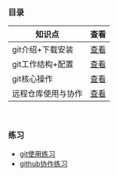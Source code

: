 ### 目录

| 知识点             | 查看      |
| ------------------ | --------- |
| git介绍+下载安装   | [查看](https://github.com/ebbmne/learning-note/blob/master/Git/01-git%E4%BB%8B%E7%BB%8D%2B%E4%B8%8B%E8%BD%BD%E5%AE%89%E8%A3%85.md)  |
| git工作结构+配置   | [查看](https://github.com/ebbmne/learning-note/blob/master/Git/02-git%E5%B7%A5%E4%BD%9C%E7%BB%93%E6%9E%84%2B%E9%85%8D%E7%BD%AE.md) |
| git核心操作        | [查看](https://github.com/ebbmne/learning-note/blob/master/Git/03-git%E6%A0%B8%E5%BF%83%E6%93%8D%E4%BD%9C.md) |
| 远程仓库使用与协作 | [查看](https://github.com/ebbmne/learning-note/blob/master/Git/04-%E8%BF%9C%E7%A8%8B%E4%BB%93%E5%BA%93%E4%BD%BF%E7%94%A8%E4%B8%8E%E5%8D%8F%E4%BD%9C.md) |

<br/>

### 练习

* [git使用练习](https://github.com/ebbmne/learning-note/blob/master/Git/exercise/exercise-1.md)
* [github协作练习](https://github.com/ebbmne/learning-note/blob/master/Git/exercise/exercise-2.md)

